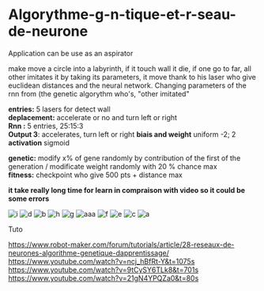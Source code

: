 # Algorythme-g-n-tique-et-r-seau-de-neurone

Application can be use as an aspirator

make move a circle into a labyrinth, if it touch wall it die, if one go to far, all other imitates it by taking its parameters, it move thank to his laser who give euclidean distances and the neural network. Changing parameters of the rnn from (the genetic algorythm who's, "other imitated" 


<strong>entries:</strong> 5 lasers for detect wall <br>
<strong>deplacement:</strong> accelerate or no and turn left or right<br>
<strong>Rnn :</strong> 5 entries, 25:15:3<br>
<strong>Output 3</strong>: accelerates, turn left or right
<strong>biais and weight</strong> uniform -2; 2
<strong>activation</strong> sigmoid<br>

<strong>genetic:</strong> modify x% of gene randomly by contribution of the first of the generation / modificate weight randomly with 20 % chance max<br>
<strong>fitness:</strong> checkpoint who give 500 pts + distance max



<strong>it take really long time for learn in compraison with video so it could be some errors</strong>




![i](https://user-images.githubusercontent.com/54853371/87260075-f2337180-c4af-11ea-8718-d576145cc198.png)
![d](https://user-images.githubusercontent.com/54853371/87260083-f65f8f00-c4af-11ea-9dec-3a9f8b3ff78e.png)
![b](https://user-images.githubusercontent.com/54853371/87260085-f8295280-c4af-11ea-9453-3407c79a7177.png)
![h](https://user-images.githubusercontent.com/54853371/87260076-f2cc0800-c4af-11ea-9828-5b550fe7b354.png)
![g](https://user-images.githubusercontent.com/54853371/87260079-f3fd3500-c4af-11ea-93a1-bf2363039704.png)
![aaa](https://user-images.githubusercontent.com/54853371/87259482-eb0a6480-c4ab-11ea-92ea-0b52997c795b.png)
![f](https://user-images.githubusercontent.com/54853371/87260080-f495cb80-c4af-11ea-9675-df5a61939ff7.png)
![e](https://user-images.githubusercontent.com/54853371/87260081-f5c6f880-c4af-11ea-9d09-34afaf7970c9.png)
![c](https://user-images.githubusercontent.com/54853371/87260084-f6f82580-c4af-11ea-9841-f774d1658ad9.png)
![a](https://user-images.githubusercontent.com/54853371/87260086-f8c1e900-c4af-11ea-8d3e-7692265c249f.png)






























Tuto

https://www.robot-maker.com/forum/tutorials/article/28-reseaux-de-neurones-algorithme-genetique-dapprentissage/ <br>
https://www.youtube.com/watch?v=ncj_hBfRt-Y&t=1075s<br>
https://www.youtube.com/watch?v=9tCySY6TLk8&t=701s<br>
https://www.youtube.com/watch?v=21gN4YPQZa0&t=80s<br>
